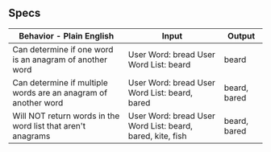 ## Specs

| Behavior - Plain English                                       | Input                                                     | Output       |
|----------------------------------------------------------------|-----------------------------------------------------------|--------------|
| Can determine if one word is an anagram of another word        | User Word: bread User Word List: beard                    | beard        |
| Can determine if multiple words are an anagram of another word | User Word: bread User Word List: beard, bared             | beard, bared |
| Will NOT return words in the word list that aren't anagrams    | User Word: bread User Word List: beard, bared, kite, fish | beard, bared |
